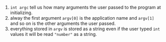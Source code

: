 
1. `int argc` tell us how many arguments the user passed to the program at initializing.
2. alway the first argument `argv[0]` is the application name and `argv[1]` and so on is the other arguments the user passed.
3. everything stored in `argv` is stored as a string even if the user typed `int` values it will be read `"number"` as a string.
